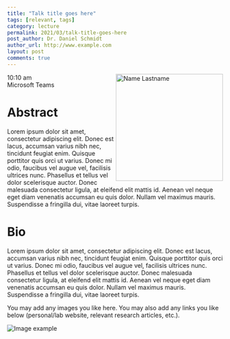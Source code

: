 ```yaml
---
title: "Talk title goes here"
tags: [relevant, tags]
category: lecture
permalink: 2021/03/talk-title-goes-here
post_author: Dr. Daniel Schmidt
author_url: http://www.example.com
layout: post
comments: true
---
```


<!-- This is for your headshot. -->
<img align="right" width="250px" src="/images/190101-lastname.jpg" alt="Name Lastname"/>  

10:10 am  
Microsoft Teams  



# Abstract

Lorem ipsum dolor sit amet, consectetur adipiscing elit. Donec est lacus, accumsan varius nibh nec, tincidunt feugiat enim. Quisque porttitor quis orci ut varius. Donec mi odio, faucibus vel augue vel, facilisis ultrices nunc. Phasellus et tellus vel dolor scelerisque auctor. Donec malesuada consectetur ligula, at eleifend elit mattis id. Aenean vel neque eget diam venenatis accumsan eu quis dolor. Nullam vel maximus mauris. Suspendisse a fringilla dui, vitae laoreet turpis.

# Bio

Lorem ipsum dolor sit amet, consectetur adipiscing elit. Donec est lacus, accumsan varius nibh nec, tincidunt feugiat enim. Quisque porttitor quis orci ut varius. Donec mi odio, faucibus vel augue vel, facilisis ultrices nunc. Phasellus et tellus vel dolor scelerisque auctor. Donec malesuada consectetur ligula, at eleifend elit mattis id. Aenean vel neque eget diam venenatis accumsan eu quis dolor. Nullam vel maximus mauris. Suspendisse a fringilla dui, vitae laoreet turpis.

You may add any images you like here. You may also add any links you like below (personal/lab website, relevant research articles, etc.).

![Image example](/images/image.jpg)
